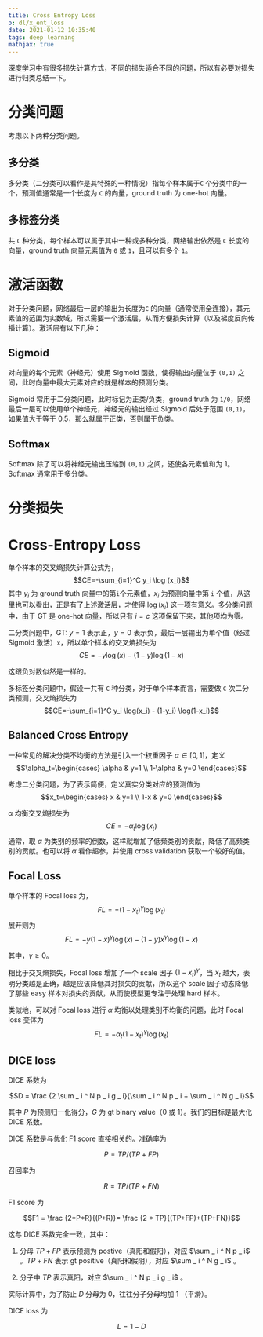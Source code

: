 ```yaml
---
title: Cross Entropy Loss
p: dl/x_ent_loss
date: 2021-01-12 10:35:40
tags: deep learning
mathjax: true
---
```


深度学习中有很多损失计算方式，不同的损失适合不同的问题，所以有必要对损失进行归类总结一下。
<!-- more -->
# 分类问题
考虑以下两种分类问题。
## 多分类
多分类（二分类可以看作是其特殊的一种情况）指每个样本属于`C` 个分类中的一个，预测值通常是一个长度为 `C` 的向量，ground truth 为 one-hot 向量。
## 多标签分类
共 `C` 种分类，每个样本可以属于其中一种或多种分类，网络输出依然是 `C` 长度的向量，ground truth 向量元素值为 `0` 或 `1`，且可以有多个 `1`。

# 激活函数
对于分类问题，网络最后一层的输出为长度为`C` 的向量（通常使用全连接），其元素值的范围为实数域，所以需要一个激活层，从而方便损失计算（以及梯度反向传播计算）。激活层有以下几种：
## Sigmoid
对向量的每个元素（神经元）使用 Sigmoid 函数，使得输出向量位于 `(0,1)` 之间，此时向量中最大元素对应的就是样本的预测分类。

Sigmoid 常用于二分类问题，此时标记为正类/负类，ground truth 为 `1/0`，网络最后一层可以使用单个神经元，神经元的输出经过 Sigmoid 后处于范围 `(0,1)`，如果值大于等于 0.5，那么就属于正类，否则属于负类。
## Softmax
Softmax 除了可以将神经元输出压缩到 `(0,1)` 之间，还使各元素值和为 1。Softmax 通常用于多分类。

# 分类损失
# Cross-Entropy Loss
单个样本的交叉熵损失计算公式为，
$$CE=-\sum_{i=1}^C y_i \log (x_i)$$
其中 $y_i$ 为 ground truth 向量中的第`i`个元素值，$x_i$ 为预测向量中第 `i` 个值，从这里也可以看出，正是有了上述激活层，才使得 $\log(x_i)$ 这一项有意义。多分类问题中，由于 GT 是 one-hot 向量，所以只有 $i=c$ 这项保留下来，其他项均为零。

二分类问题中，GT: $y=1$ 表示正，$y=0$ 表示负，最后一层输出为单个值（经过 Sigmoid 激活）`x`，所以单个样本的交叉熵损失为 
$$CE=-y \log (x) - (1-y) \log(1-x)$$

这跟负对数似然是一样的。

多标签分类问题中，假设一共有 `C` 种分类，对于单个样本而言，需要做 `C` 次二分类预测，交叉熵损失为
$$CE=-\sum_{i=1}^C y_i \log(x_i) - (1-y_i) \log(1-x_i)$$


## Balanced Cross Entropy
一种常见的解决分类不均衡的方法是引入一个权重因子 $\alpha \in [0,1]$，定义 
$$\alpha_t=\begin{cases} \alpha & y=1 \\ 1-\alpha & y=0 \end{cases}$$

考虑二分类问题，为了表示简便，定义真实分类对应的预测值为
$$x_t=\begin{cases} x & y=1 \\ 1-x & y=0 \end{cases}$$

$\alpha$ 均衡交叉熵损失为
$$CE=-\alpha_t \log(x_t)$$
通常，取 $\alpha$ 为类别的频率的倒数，这样就增加了低频类别的贡献，降低了高频类别的贡献。也可以将 $\alpha$ 看作超参，并使用 cross validation 获取一个较好的值。

## Focal Loss
单个样本的 Focal loss 为，
$$FL=-(1-x_t) ^{\gamma} \log(x_t)$$
展开则为
$$FL=-y(1-x)^{\gamma} \log(x) -(1-y)x^{\gamma} \log(1-x)$$

其中，$\gamma \ge 0$。


相比于交叉熵损失，Focal loss 增加了一个 scale 因子 $(1-x_t)^{\gamma}$，当 $x_t$ 越大，表明分类越是正确，越是应该降低其对损失的贡献，所以这个 scale 因子动态降低了那些 easy 样本对损失的贡献，从而使模型更专注于处理 hard 样本。

类似地，可以对 Focal loss 进行 $\alpha$ 均衡以处理类别不均衡的问题，此时 Focal loss 变体为
$$FL=-\alpha_t (1-x_t)^{\gamma} \log (x_t)$$


## DICE loss

DICE 系数为

$$D = \frac {2 \sum _ i ^ N p _ i g _ i}{\sum _ i ^ N p _ i + \sum _ i ^ N g _ i}$$

其中 $P$ 为预测归一化得分，$G$ 为 gt binary value（0 或 1）。我们的目标是最大化 DICE 系数。

DICE 系数是与优化 F1 score 直接相关的。准确率为

$$P = TP/(TP + FP)$$

召回率为

$$R = TP/(TP + FN)$$

F1 score 为

$$F1 = \frac {2*P*R}{(P+R)}= \frac {2 * TP}{(TP+FP)+(TP+FN)}$$

这与 DICE 系数完全一致，其中：

1. 分母 $TP+FP$ 表示预测为 postive（真阳和假阳），对应 $\sum _ i ^ N p _ i$ 。$TP+FN$ 表示 gt positive（真阳和假阴），对应 $\sum _ i ^ N g _ i$ 。

2. 分子中 $TP$ 表示真阳，对应 $\sum _ i ^ N p _ i g _ i$ 。

实际计算中，为了防止 $D$ 分母为 0，往往分子分母均加 1 （平滑）。

DICE loss 为

$$L = 1 - D$$

